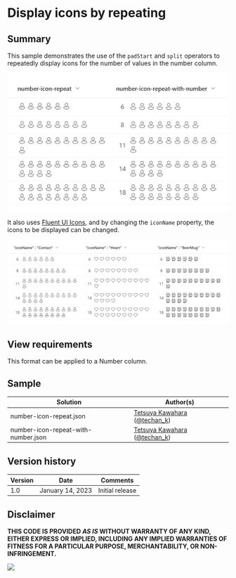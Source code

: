 # Display icons by repeating

## Summary
This sample demonstrates the use of the `padStart` and `split` operators to repeatedly display icons for the number of values in the number column.

![screenshot of the sample](./assets/screenshot.png)

It also uses [Fluent UI Icons](https://developer.microsoft.com/en-us/fluentui#/styles/web/icons), and by changing the `iconName` property, the icons to be displayed can be changed.

![screenshot of the icon sample](./assets/screenshot-icon.png)

## View requirements
This format can be applied to a Number column.

## Sample

Solution|Author(s)
--------|---------
number-icon-repeat.json | [Tetsuya Kawahara](https://github.com/tecchan1107) ([@techan_k](https://twitter.com/techan_k))
number-icon-repeat-with-number.json | [Tetsuya Kawahara](https://github.com/tecchan1107) ([@techan_k](https://twitter.com/techan_k))

## Version history

Version |Date             |Comments
--------|-----------------|----------------
1.0     |January 14, 2023 |Initial release

## Disclaimer
**THIS CODE IS PROVIDED *AS IS* WITHOUT WARRANTY OF ANY KIND, EITHER EXPRESS OR IMPLIED, INCLUDING ANY IMPLIED WARRANTIES OF FITNESS FOR A PARTICULAR PURPOSE, MERCHANTABILITY, OR NON-INFRINGEMENT.**

<img src="https://pnptelemetry.azurewebsites.net/list-formatting/column-samples/number-icon-repeat" />